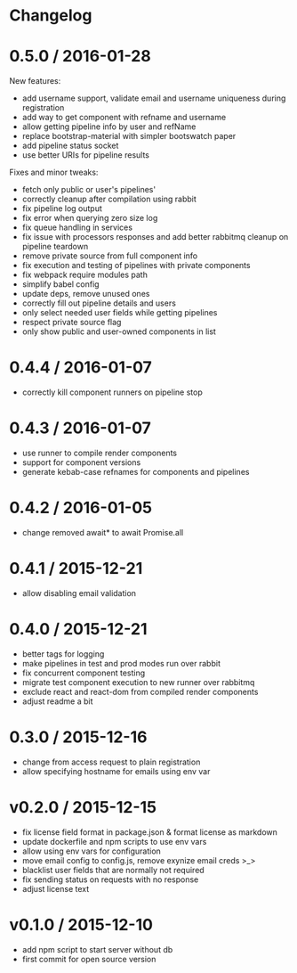 # Changelog

0.5.0 / 2016-01-28
==================

New features:
  * add username support, validate email and username uniqueness during registration
  * add way to get component with refname and username
  * allow getting pipeline info by user and refName
  * replace bootstrap-material with simpler bootswatch paper
  * add pipeline status socket
  * use better URIs for pipeline results

Fixes and minor tweaks:
  * fetch only public or user's pipelines'
  * correctly cleanup after compilation using rabbit
  * fix pipeline log output
  * fix error when querying zero size log
  * fix queue handling in services
  * fix issue with processors responses and add better rabbitmq cleanup on pipeline teardown
  * remove private source from full component info
  * fix execution and testing of pipelines with private components
  * fix webpack require modules path
  * simplify babel config
  * update deps, remove unused ones
  * correctly fill out pipeline details and users
  * only select needed user fields while getting pipelines
  * respect private source flag
  * only show public and user-owned components in list

0.4.4 / 2016-01-07
==================

  * correctly kill component runners on pipeline stop

0.4.3 / 2016-01-07
==================

  * use runner to compile render components
  * support for component versions
  * generate kebab-case refnames for components and pipelines

0.4.2 / 2016-01-05
==================

  * change removed await* to await Promise.all

0.4.1 / 2015-12-21
==================

  * allow disabling email validation

0.4.0 / 2015-12-21
==================

  * better tags for logging
  * make pipelines in test and prod modes run over rabbit
  * fix concurrent component testing
  * migrate test component execution to new runner over rabbitmq
  * exclude react and react-dom from compiled render components
  * adjust readme a bit

0.3.0 / 2015-12-16
==================

  * change from access request to plain registration
  * allow specifying hostname for emails using env var

v0.2.0 / 2015-12-15
===================

  * fix license field format in package.json & format license as markdown
  * update dockerfile and npm scripts to use env vars
  * allow using env vars for configuration
  * move email config to config.js, remove exynize email creds >_>
  * blacklist user fields that are normally not required
  * fix sending status on requests with no response
  * adjust license text

v0.1.0 / 2015-12-10
===================

  * add npm script to start server without db
  * first commit for open source version
